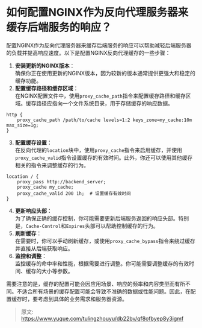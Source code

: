 # 如何配置NGINX作为反向代理服务器来缓存后端服务的响应？

配置NGINX作为反向代理服务器来缓存后端服务的响应可以帮助减轻后端服务器的负载并提高响应速度。以下是配置NGINX反向代理缓存的一些步骤：



1.  **安装更新的NGINX版本**：  
确保你正在使用更新的NGINX版本，因为较新的版本通常提供更强大和稳定的缓存功能。 
2.  **配置缓存路径和缓存区域**：  
在NGINX配置文件中，使用`proxy_cache_path`指令来配置缓存路径和缓存区域。缓存路径应指向一个文件系统目录，用于存储缓存的响应数据。 

```nginx
http {
    proxy_cache_path /path/to/cache levels=1:2 keys_zone=my_cache:10m max_size=1g;
}
```

 

3.  **配置缓存设置**：  
在反向代理的`location`块中，使用`proxy_cache`指令来启用缓存，并使用`proxy_cache_valid`指令设置缓存的有效时间。此外，你还可以使用其他缓存相关的指令来调整缓存的行为。 

```nginx
location / {
    proxy_pass http://backend_server;
    proxy_cache my_cache;
    proxy_cache_valid 200 1h;  # 设置缓存有效时间
}
```

 

4.  **更新响应头部**：  
为了确保正确的缓存控制，你可能需要更新后端服务返回的响应头部。特别是，`Cache-Control`和`Expires`头部可以帮助控制缓存的行为。 
5.  **刷新缓存**：  
在需要时，你可以手动刷新缓存，或使用`proxy_cache_bypass`指令来绕过缓存并直接从后端获取响应。 
6.  **监控和调整**：  
监控缓存的命中率和性能，根据需要进行调整。你可能需要调整缓存的有效时间、缓存的大小等参数。 



需要注意的是，缓存的配置可能会因应用场景、响应的频率和内容类型而有所不同。不适合所有场景的缓存配置可能会导致不准确的数据或性能问题。因此，在配置缓存时，要考虑到具体的业务需求和服务器资源。



> 原文: <https://www.yuque.com/tulingzhouyu/db22bv/qf8ofbyep8y3igmf>
